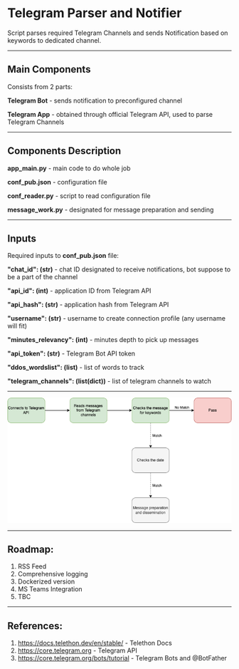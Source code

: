 # Telegram Parser and Notifier
Script parses required Telegram Channels and sends Notification based on keywords to dedicated channel.

---
## Main Components
Consists from 2 parts:

**Telegram Bot** - sends notification to preconfigured channel

**Telegram App** - obtained through official Telegram API, used to parse Telegram Channels

---
## Components Description
**app_main.py** - main code to do whole job

**conf_pub.json** - configuration file

**conf_reader.py** - script to read configuration file

**message_work.py** - designated for message preparation and sending

---
## Inputs
Required inputs to **conf_pub.json** file:

**"chat_id": (str)** - chat ID designated to receive notifications, bot suppose to be a part of the channel

**"api_id": (int)** - application ID from Telegram API

**"api_hash": (str)** - application hash from Telegram API

**"username": (str)** - username to create connection profile (any username will fit)

**"minutes_relevancy": (int)** - minutes depth to pick up messages

**"api_token": (str)** - Telegram Bot API token

**"ddos_wordslist": (list)** - list of words to track

**"telegram_channels": (list(dict))** - list of telegram channels to watch

---

![alt text](https://github.com/hyde1337/telegram-parse/blob/main/Telegram_Parser.png)

---
## Roadmap:
1. RSS Feed
2. Comprehensive logging
3. Dockerized version
4. MS Teams Integration
5. TBC

---
## References:
1. https://docs.telethon.dev/en/stable/ - Telethon Docs
2. https://core.telegram.org - Telegram API
3. https://core.telegram.org/bots/tutorial - Telegram Bots and @BotFather